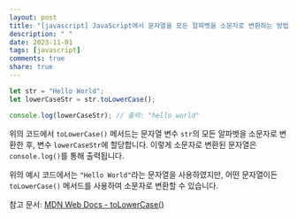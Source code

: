 ```yaml
---
layout: post
title: "[javascript] JavaScript에서 문자열을 모든 알파벳을 소문자로 변환하는 방법은?"
description: " "
date: 2023-11-01
tags: [javascript]
comments: true
share: true
---
```


```javascript
let str = "Hello World";
let lowerCaseStr = str.toLowerCase();

console.log(lowerCaseStr); // 출력: "hello world"
```

위의 코드에서 `toLowerCase()` 메서드는 문자열 변수 `str`의 모든 알파벳을 소문자로 변환한 후, 변수 `lowerCaseStr`에 할당합니다. 이렇게 소문자로 변환된 문자열은 `console.log()`를 통해 출력됩니다.

위의 예시 코드에서는 `"Hello World"`라는 문자열을 사용하였지만, 어떤 문자열이든 `toLowerCase()` 메서드를 사용하여 소문자로 변환할 수 있습니다.

참고 문서: [MDN Web Docs - toLowerCase()](https://developer.mozilla.org/ko/docs/Web/JavaScript/Reference/Global_Objects/String/toLowerCase)